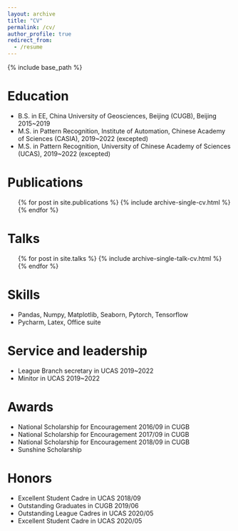```yaml
---
layout: archive
title: "CV"
permalink: /cv/
author_profile: true
redirect_from:
  - /resume
---
```


{% include base_path %}

Education
======
* B.S. in EE, China University of Geosciences, Beijing (CUGB), Beijing 2015~2019
* M.S. in Pattern Recognition, Institute of Automation, Chinese Academy of Sciences (CASIA), 2019~2022 (excepted)
* M.S. in Pattern Recognition, University of Chinese Academy of Sciences (UCAS), 2019~2022 (excepted)

Publications
======
  <ul>{% for post in site.publications %}
    {% include archive-single-cv.html %}
  {% endfor %}</ul>

Talks
======
  <ul>{% for post in site.talks %}
    {% include archive-single-talk-cv.html %}
  {% endfor %}</ul>


Skills
======

* Pandas, Numpy, Matplotlib, Seaborn, Pytorch, Tensorflow
* Pycharm, Latex, Office suite

Service and leadership
======

* League Branch secretary in UCAS 2019~2022
* Minitor in UCAS 2019~2022

# Awards

- National Scholarship for Encouragement 2016/09 in CUGB
- National Scholarship for Encouragement 2017/09 in CUGB 
- National Scholarship for Encouragement 2018/09 in CUGB 
- Sunshine Scholarship

# Honors

- Excellent Student Cadre in UCAS 2018/09
- Outstanding Graduates in CUGB 2019/06 
- Outstanding League Cadres in UCAS 2020/05
- Excellent Student Cadre in UCAS 2020/05